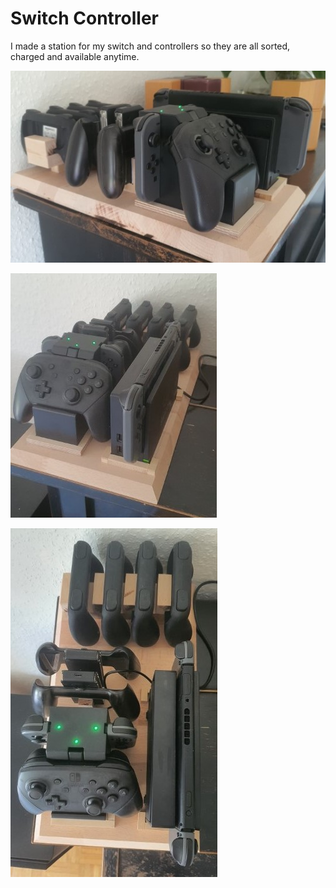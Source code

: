 # Switch Controller

I made a station for my switch and controllers so they are all sorted, charged and available anytime.

![switch_controller](_switch_controller-holder1.jpg)

![switch_controller](_switch_controller-holder2.jpg)

![switch_controller](_switch_controller-holder3.jpg)

